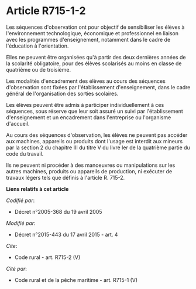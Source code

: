 # Article R715-1-2

Les séquences d'observation ont pour objectif de sensibiliser les élèves à l'environnement technologique, économique et
professionnel en liaison avec les programmes d'enseignement, notamment dans le cadre de l'éducation à l'orientation. 

Elles ne peuvent être organisées qu'à partir des deux dernières années de la scolarité obligatoire, pour des élèves
scolarisés au moins en classe de quatrième ou de troisième. 

Les modalités d'encadrement des élèves au cours des séquences d'observation sont fixées par l'établissement d'enseignement,
dans le cadre général de l'organisation des sorties scolaires. 

Les élèves peuvent être admis à participer individuellement à ces séquences, sous réserve que leur soit assuré un suivi par
l'établissement d'enseignement et un encadrement dans l'entreprise ou l'organisme d'accueil. 

Au cours des séquences d'observation, les élèves ne peuvent pas accéder aux machines, appareils ou produits dont l'usage est
interdit aux mineurs par la section 2 du chapitre III du titre V du livre Ier de la quatrième partie du code du travail. 

Ils ne peuvent ni procéder à des manoeuvres ou manipulations sur les autres machines, produits ou appareils de production, ni
exécuter de travaux légers tels que définis à l'article R. 715-2.

**Liens relatifs à cet article**

_Codifié par_:

  - Décret n°2005-368 du 19 avril 2005

_Modifié par_:

  - Décret n°2015-443 du 17 avril 2015 - art. 4

_Cite_:

  - Code rural - art. R715-2 (V)

_Cité par_:

  - Code rural et de la pêche maritime - art. R715-1 (V)
